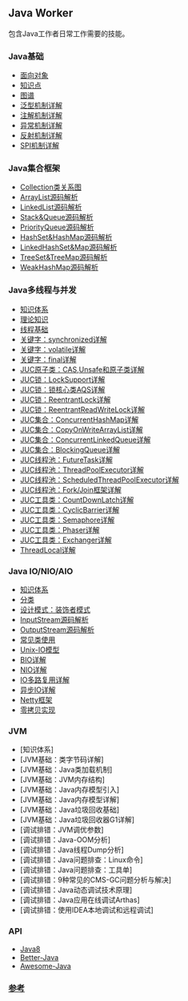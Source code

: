 ## Java Worker

包含Java工作者日常工作需要的技能。

### Java基础
* [面向对象](/java-worker/java/basic/object-oriented/)
* [知识点](/java-worker/java/basic/knowledge-points/)
* [图谱](/java-worker/java/basic/atlas/)
* [泛型机制详解](/java-worker/java/basic/generic/)
* [注解机制详解](/java-worker/java/basic/annotation/)
* [异常机制详解](/java-worker/java/basic/throwable/)
* [反射机制详解](/java-worker/java/basic/reflect/)
* [SPI机制详解](/java-worker/java/basic/spi/)

### Java集合框架
* [Collection类关系图](/java-worker/java/collection/relation/)
* [ArrayList源码解析](/java-worker/java/collection/arraylist/)
* [LinkedList源码解析](/java-worker/java/collection/linkedlist/)
* [Stack&Queue源码解析](/java-worker/java/collection/stack&queue/)
* [PriorityQueue源码解析](/java-worker/java/collection/priorityqueue/)
* [HashSet&HashMap源码解析](/java-worker/java/collection/hash/)
* [LinkedHashSet&Map源码解析](/java-worker/java/collection/linkedhash/)
* [TreeSet&TreeMap源码解析](/java-worker/java/collection/tree/)
* [WeakHashMap源码解析](/java-worker/java/collection/weakhashmap/)

### Java多线程与并发
* [知识体系](/java-worker/java/concurrency/overview/)
* [理论知识](/java-worker/java/concurrency/knowledge-points/)
* [线程基础](/java-worker/java/concurrency/multithreading/)
* [关键字：synchronized详解](/java-worker/java/concurrency/synchronized/)
* [关键字：volatile详解](/java-worker/java/concurrency/volatile/)
* [关键字：final详解](/java-worker/java/concurrency/final/)
* [JUC原子类：CAS,Unsafe和原子类详解](/java-worker/java/concurrency/atom/)
* [JUC锁：LockSupport详解](/java-worker/java/concurrency/locksupport/)
* [JUC锁：锁核心类AQS详解](/java-worker/java/concurrency/aqs/)
* [JUC锁：ReentrantLock详解](/java-worker/java/concurrency/reentrantlock/)
* [JUC锁：ReentrantReadWriteLock详解](/java-worker/java/concurrency/reentrantreadwritelock/)
* [JUC集合：ConcurrentHashMap详解](/java-worker/java/concurrency/concurrenthashmap/)
* [JUC集合：CopyOnWriteArrayList详解](/java-worker/java/concurrency/copyonwritearraylist/)
* [JUC集合：ConcurrentLinkedQueue详解](/java-worker/java/concurrency/concurrentlinkedqueue/)
* [JUC集合：BlockingQueue详解](/java-worker/java/concurrency/blockingqueue/)
* [JUC线程池：FutureTask详解](/java-worker/java/concurrency/futuretask/)
* [JUC线程池：ThreadPoolExecutor详解](/java-worker/java/concurrency/threadpoolexecutor/)
* [JUC线程池：ScheduledThreadPoolExecutor详解](/java-worker/java/concurrency/scheduledthreadpoolexecutor/)
* [JUC线程池：Fork/Join框架详解](/java-worker/java/concurrency/forkjoin/)
* [JUC工具类：CountDownLatch详解](/java-worker/java/concurrency/countdownlatch/)
* [JUC工具类：CyclicBarrier详解](/java-worker/java/concurrency/cyclicbarrier/)
* [JUC工具类：Semaphore详解](/java-worker/java/concurrency/semaphore/)
* [JUC工具类：Phaser详解](/java-worker/java/concurrency/phaser/)
* [JUC工具类：Exchanger详解](/java-worker/java/concurrency/exchanger/)
* [ThreadLocal详解](/java-worker/java/concurrency/threadlocal/)

### Java IO/NIO/AIO
* [知识体系](/java-worker/java/io/overview/)
* [分类](/java-worker/java/io/category/)
* [设计模式：装饰者模式](/java-worker/java/io/decorator/)
* [InputStream源码解析](/java-worker/java/io/inputstream/)
* [OutputStream源码解析](/java-worker/java/io/outputstream/)
* [常见类使用](/java-worker/java/io/common-use/)
* [Unix-IO模型](/java-worker/java/io/unix-io/)
* [BIO详解](/java-worker/java/io/bio/)
* [NIO详解](/java-worker/java/io/nio/)
* [IO多路复用详解](/java-worker/java/io/multiplexing/)
* [异步IO详解](/java-worker/java/io/aio/)
* [Netty框架](/java-worker/java/io/netty/)
* [零拷贝实现](/java-worker/java/io/zero-copy/)

### JVM
* [知识体系]
* [JVM基础：类字节码详解]
* [JVM基础：Java类加载机制]
* [JVM基础：JVM内存结构]
* [JVM基础：Java内存模型引入]
* [JVM基础：Java内存模型详解]
* [JVM基础：Java垃圾回收基础]
* [JVM基础：Java垃圾回收器G1详解]
* [调试排错：JVM调优参数]
* [调试排错：Java-OOM分析]
* [调试排错：Java线程Dump分析]
* [调试排错：Java问题排查：Linux命令]
* [调试排错：Java问题排查：工具单]
* [调试排错：9种常见的CMS-GC问题分析与解决]
* [调试排错：Java动态调试技术原理]
* [调试排错：Java应用在线调试Arthas]
* [调试排错：使用IDEA本地调试和远程调试]

### API
* <a href="https://docs.oracle.com/javase/8/docs/api/" target="_blank">Java8</a>
* <a href="https://www.seancassidy.me/better-java.html" target="_blank">Better-Java</a>
* <a href="https://github.com/akullpp/awesome-java" target="_blank">Awesome-Java</a>

### <a href="https://www.pdai.tech/md/java/thread/java-thread-x-threadlocal.html" target="_blank">参考</a>